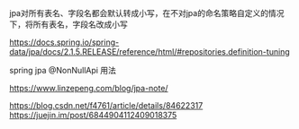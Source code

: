 jpa对所有表名、字段名都会默认转成小写，在不对jpa的命名策略自定义的情况下，将所有表名，字段名改成小写




https://docs.spring.io/spring-data/jpa/docs/2.1.5.RELEASE/reference/html/#repositories.definition-tuning


spring jpa @NonNullApi 用法




https://www.linzepeng.com/blog/jpa-note/


https://blog.csdn.net/f4761/article/details/84622317
https://juejin.im/post/6844904112409018375

